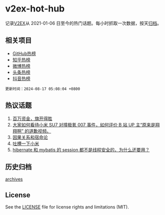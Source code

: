 # v2ex-hot-hub

 记录[V2EX](https://www.v2ex.com/)从 2021-01-06 日至今的热门话题。每小时抓取一次数据，按天[归档](archives)。
 
 ## 相关项目

- [GitHub热榜](https://github.com/lonnyzhang423/github-hot-hub)
- [知乎热榜](https://github.com/lonnyzhang423/zhihu-hot-hub)
- [微博热榜](https://github.com/lonnyzhang423/weibo-hot-hub)
- [头条热榜](https://github.com/lonnyzhang423/toutiao-hot-hub)
- [抖音热榜](https://github.com/lonnyzhang423/douyin-hot-hub)


 `更新时间：2024-08-17 05:08:04 +0800`

## 热议话题

1. [百万资金，旗开得胜](https://www.v2ex.com/t/1065407)
1. [大家如何看待小米 SU7 对撞极氪 007 事件，如何评价 B 站 UP 主“原来是翔翔啊” 的道歉视频。](https://www.v2ex.com/t/1065490)
1. [因果关系和宿命论](https://www.v2ex.com/t/1065540)
1. [吐槽一下小米](https://www.v2ex.com/t/1065388)
1. [hibernate 和 mybatis 的 session 都不是线程安全的，为什么还要用？](https://www.v2ex.com/t/1065374)

## 历史归档

[archives](archives)

## License

See the [LICENSE](LICENSE) file for license rights and limitations (MIT).

